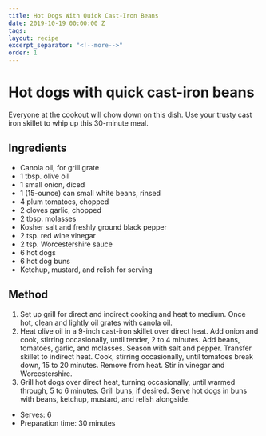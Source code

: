 ```yaml
---
title: Hot Dogs With Quick Cast-Iron Beans
date: 2019-10-19 00:00:00 Z
tags:
layout: recipe
excerpt_separator: "<!--more-->"
order: 1
---
```


# Hot dogs with quick cast-iron beans

Everyone at the cookout will chow down on this dish. Use your trusty cast iron skillet to whip up this 30-minute meal.


<!--more-->

## Ingredients

- Canola oil, for grill grate
- 1 tbsp. olive oil
- 1 small onion, diced
- 1 (15-ounce) can small white beans, rinsed
- 4 plum tomatoes, chopped
- 2 cloves garlic, chopped
- 2 tbsp. molasses
- Kosher salt and freshly ground black pepper
- 2 tsp. red wine vinegar
- 2 tsp. Worcestershire sauce
- 6 hot dogs
- 6 hot dog buns
- Ketchup, mustard, and relish for serving




## Method

1.	Set up grill for direct and indirect cooking and heat to medium. Once hot, clean and lightly oil grates with canola oil.
2.	Heat olive oil in a 9-inch cast-iron skillet over direct heat. Add onion and cook, stirring occasionally, until tender, 2 to 4 minutes. Add beans, tomatoes, garlic, and molasses. Season with salt and pepper. Transfer skillet to indirect heat. Cook, stirring occasionally, until tomatoes break down, 15 to 20 minutes. Remove from heat. Stir in vinegar and Worcestershire.
3.	Grill hot dogs over direct heat, turning occasionally, until warmed through, 5 to 6 minutes. Grill buns, if desired. Serve hot dogs in buns with beans, ketchup, mustard, and relish alongside.



- Serves: 6
- Preparation time: 30 minutes
